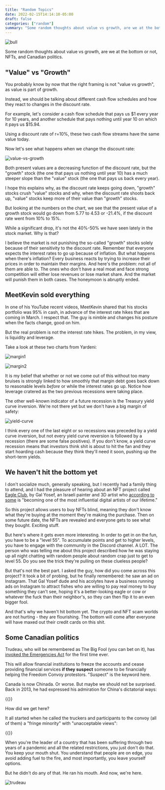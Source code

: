 ```yaml
---
title: "Random Topics"
date: 2022-02-15T14:14:10-05:00
draft: false
categories: ["random"]
summary: "Some random thoughts about value vs growth, are we at the bottom or not, NFTs, and Canadian politics."
---
```


![bull](/images/bull.png)

Some random thoughts about value vs growth, are we at the bottom or not, NFTs, and Canadian politics.

## "Value" vs "Growth"

You probably know by now that the right framing is not "value vs growth", as value is part of growth. 

Instead, we should be talking about different cash flow schedules and how they react to changes in the discount rate.

For example, let's consider a cash flow schedule that pays us $1 every year for 10 years, and another schedule that pays nothing until year 10 on which it pays us $15.94.

Using a discount rate of r=10%, these two cash flow streams have the same value today.

Now let's see what happens when we change the discount rate:

![value-vs-growth](/images/value-vs-growth.png)

Both present values are a decreasing function of the discount rate, but the "growth" stock (the one that pays us nothing until year 10) has a much steeper slope than the "value" stock (the one that pays us back every year).

I hope this explains why, as the discount rate keeps going down, "growth" stocks crush "value" stocks and why, when the discount rate shoots back up, "value" stocks keep more of their value than "growth" stocks.

But looking at the numbers on the chart, we see that the present value of a growth stock would go down from 5.77 to 4.53 or -21.4%, if the discount rate went from 10% to 15%.

While a significant drop, it's not the 40%-50% we have seen lately in the stock market. Why is that?

I believe the market is not punishing the so-called "growth" stocks solely because of their sensitivity to the discount rate. Remember that everyone expects the interest rates to go up because of inflation. But what happens when there's inflation? Every business reacts by trying to increase their prices in order to maintain their margins. And here's the problem: not all of them are able to. The ones who don't have a real moat and face strong competition will either lose revenues or lose market share. And the market will punish them in both cases. The honeymoon is abruptly ended.

## MeetKevin sold everything

In one of his YouTube recent videos, MeetKevin shared that his stocks portfolio was 95% in cash, in advance of the interest rate hikes that are coming in March. I respect that. The guy is nimble and changes his posture when the facts change, good on him.

But the real problem is not the interest rate hikes. The problem, in my view, is liquidity and leverage. 

Take a look at these two charts from Yardeni:

![margin1](/images/margin1.png)

![margin2](/images/margin2.png)

It is my belief that whether or not we come out of this without too many bruises is strongly linked to how smoothly that margin debt goes back down to reasonable levels _before_ or while the interest rates go up. Notice how leverage cratered as the two previous recessions were taking place.

The other well-known indicator of a future recession is the Treasury yield curve inversion. We're not there yet but we don't have a big margin of safety:

![yield-curve](/images/yield-curve.png)

I think every one of the last eight or so recessions was preceded by a yield curve inversion, but not every yield curve reversion is followed by a recession (there are some false positives). If you don't know, a yield curve recession means that investors think shit is about to hit the fan and they start hoarding cash because they think they'll need it soon, pushing up the short-term yields.

## We haven't hit the bottom yet

I don't socialize much, generally speaking, but I recently had a family thing to attend, and I had the pleasure of hearing about an NFT project called [Eagle Club](https://galyverse.io/), by Gal Yosef, an Israeli painter and 3D artist who [according to some](https://www.cryptobullsociety.com/about/index.html) is "becoming one of the most influential digital artists of our lifetime."

So this project allows users to buy NFTs blind, meaning they don't know what they're buying at the moment they're making the purchase. Then on some future date, the NFTs are revealed and everyone gets to see what they bought. Exciting stuff. 

But here's where it gets even more interesting. In order to get in on the fun, you have to be a "level 55". To accumulate points and get to higher levels, you have to engage with the community in the Discord channel. A LOT. The person who was telling me about this project described how he was staying up all night chatting with random people about random crap just to get to level 55. Do you see the trick they're pulling on these clueless people?

But that's not the best part. I asked the guy, how did you come across this project? It took a bit of probing, but he finally remembered: he saw an ad on Instagram. That Gal Yosef dude and his acolytes have a business running ads on Instagram to attract fishes who are willing to pay real money to buy something they can't see, hoping it's a better-looking eagle or cow or whatever the fuck than their neighbor's, so they can then flip it to an even bigger fool.

And that's why we haven't hit bottom yet. The crypto and NFT scam worlds are not hurting - they are flourishing. The bottom will come after everyone will have maxed out their credit cards on this shit.

## Some Canadian politics

Trudeau, who will be remembered as The Big Fool (you can bet on it), has [invoked the Emergencies Act](https://www.cbc.ca/news/politics/trudeau-premiers-cabinet-1.6350734) for the first time ever.

This will allow financial institutions to freeze the accounts and cease providing financial services **if they suspect** someone to be financially helping the Freedom Convoy protestors. "Suspect" is the keyword here.

Canada is now Chinada. Or worse. But maybe we should not be surprised. Back in 2013, he had expressed his admiration for China's dictatorial ways:

{{<youtube T8FuHuUhNZ0>}}

How did we get here?

It all started when he called the truckers and participants to the convoy (all of them) a "fringe minority" with "unacceptable views":

{{<youtube vDfMybczw1k>}}

When you're the leader of a country that has been suffering through two years of a pandemic and all the related restrictions, you just don't do that. You keep your mouth shut. You understand that people are on edge, you avoid adding fuel to the fire, and most importantly, you leave yourself options.

But he didn't do any of that. He ran his mouth. And now, we're here.

![trudeau](/images/trudeau.png)


